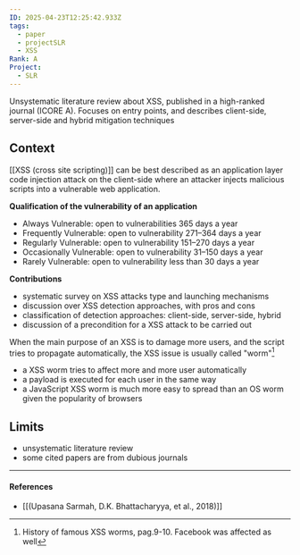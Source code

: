```yaml
---
ID: 2025-04-23T12:25:42.933Z
tags:
  - paper
  - projectSLR
  - XSS
Rank: A
Project:
  - SLR
---
```

Unsystematic literature review about XSS, published in a high-ranked journal (ICORE A). Focuses on entry points, and describes client-side, server-side and hybrid mitigation techniques

## Context

[[XSS (cross site scripting)]] can be best described as an application layer code injection attack on the client-side where an attacker injects malicious scripts into a vulnerable web application.

**Qualification of the vulnerability of an application**
- Always Vulnerable: open to vulnerabilities 365 days a year
- Frequently Vulnerable: open to vulnerability 271–364 days a year
- Regularly Vulnerable: open to vulnerability 151–270 days a year
- Occasionally Vulnerable: open to vulnerability 31–150 days a year
- Rarely Vulnerable: open to vulnerability less than 30 days a year

**Contributions**
- systematic survey on XSS attacks type and launching mechanisms
- discussion over XSS detection approaches, with pros and cons
- classification of detection approaches: client-side, server-side, hybrid
- discussion of a precondition for a XSS attack to be carried out

When the main purpose of an XSS is to damage more users, and the script tries to propagate automatically, the XSS issue is usually called "worm"[^1]
- a XSS worm tries to affect more and more user automatically
- a payload is executed for each user in the same way
- a JavaScript XSS worm is much more easy to spread than an OS worm given the popularity of browsers

## Limits

- unsystematic literature review
- some cited papers are from dubious journals

---
#### References
- [[(Upasana Sarmah, D.K. Bhattacharyya, et al., 2018)]]

[^1]: History of famous XSS worms, pag.9-10. Facebook was affected as well
